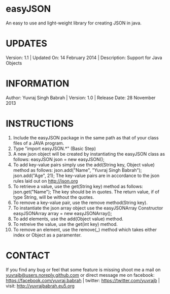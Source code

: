 easyJSON
========

An easy to use and light-weight library for creating JSON in java.

UPDATES
=======

Version: 1.1 | 
Updated On: 14 February 2014 |
Description: Support for Java Objects

INFORMATION
===========

Author: Yuvraj Singh Babrah |
Version: 1.0 |
Release Date: 28 November 2013

INSTRUCTIONS
============

1. Include the easyJSON package in the same path as that of your class files of a JAVA program.
2. Type "import easyJSON.*" (Basic Step)
3. A new json object will be created by instantiating the easyJSON class as follows: easyJSON json = new easyJSON();
4. To add key-value pairs simply use the add(String key, Object value) method as follows: json.add("Name", "Yuvraj Singh Babrah"); json.add("Age", 21); The key-value pairs are in accordance to the json rules laid out on http://json.org
5. To retrieve a value, use the get(String key) method as follows: json.get("Name"); The key should be in quotes. The return value, if of type String, will be without the quotes.
6. To remove a key-value pair, use the remove method(String key).
7. To instantiate the json array object use the easyJSONArray Constructor easyJSONArray array = new easyJSONArray();
8. To add elements, use the add(Object value) method.
9. To retreive the value, use the get(int key) method.
10. To remove an element, use the remove(_) method which takes either index or Object as a paramenter.


CONTACT
=======

If you find any bug or feel that some feature is missing shoot me a mail on yuvrajb@users.noreply.github.com or direct message me on facebook: https://facebook.com/yuvraj.babrah | twitter: https://twitter.com/yuvrajb | visit: http://yuvrajbabrah.eu5.org
